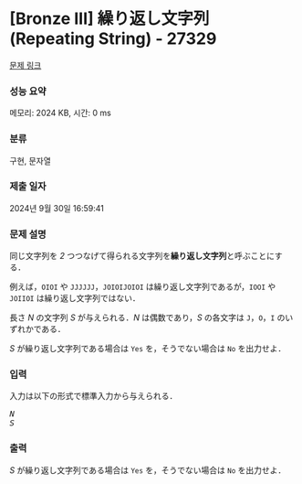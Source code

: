 # [Bronze III] 繰り返し文字列 (Repeating String) - 27329 

[문제 링크](https://www.acmicpc.net/problem/27329) 

### 성능 요약

메모리: 2024 KB, 시간: 0 ms

### 분류

구현, 문자열

### 제출 일자

2024년 9월 30일 16:59:41

### 문제 설명

<p>同じ文字列を <var>2</var> つつなげて得られる文字列を<strong>繰り返し文字列</strong>と呼ぶことにする．</p>

<p>例えば，<code>OIOI</code> や <code>JJJJJJ</code>，<code>JOIOIJOIOI</code> は繰り返し文字列であるが，<code>IOOI</code> や <code>JOIIOI</code> は繰り返し文字列ではない．</p>

<p>長さ <var>N</var> の文字列 <var>S</var> が与えられる．<var>N</var> は偶数であり，<var>S</var> の各文字は <code>J</code>，<code>O</code>，<code>I</code> のいずれかである．</p>

<p><var>S</var> が繰り返し文字列である場合は <code>Yes</code> を，そうでない場合は <code>No</code> を出力せよ．</p>

### 입력 

 <p>入力は以下の形式で標準入力から与えられる．</p>

<pre><var>N</var>
<var>S</var></pre>

### 출력 

 <p><var>S</var> が繰り返し文字列である場合は <code>Yes</code> を，そうでない場合は <code>No</code> を出力せよ．</p>


